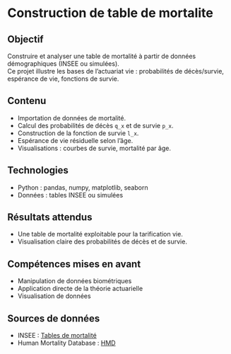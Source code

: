 # Construction de table de mortalite

## Objectif
Construire et analyser une table de mortalité à partir de données démographiques (INSEE ou simulées).  
Ce projet illustre les bases de l’actuariat vie : probabilités de décès/survie, espérance de vie, fonctions de survie.

## Contenu
- Importation de données de mortalité.
- Calcul des probabilités de décès `q_x` et de survie `p_x`.
- Construction de la fonction de survie `l_x`.
- Espérance de vie résiduelle selon l’âge.
- Visualisations : courbes de survie, mortalité par âge.

## Technologies
- Python : pandas, numpy, matplotlib, seaborn
- Données : tables INSEE ou simulées

## Résultats attendus
- Une table de mortalité exploitable pour la tarification vie.
- Visualisation claire des probabilités de décès et de survie.

## Compétences mises en avant
- Manipulation de données biométriques
- Application directe de la théorie actuarielle
- Visualisation de données

## Sources de données
- INSEE : [Tables de mortalité](https://www.insee.fr/fr/statistiques/2414942)  
- Human Mortality Database : [HMD](https://www.mortality.org/)  
